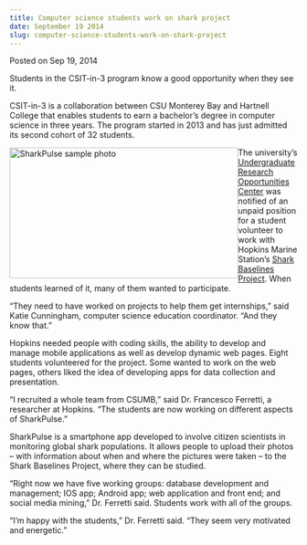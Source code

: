 ```yaml
---
title: Computer science students work on shark project
date: September 19 2014
slug: computer-science-students-work-on-shark-project
---
```


 



<span class="date">Posted on Sep 19, 2014    </span>
<p>Students in the CSIT-in-3 program know a good opportunity when
they see it.</p>
<p>CSIT-in-3 is a collaboration between CSU Monterey Bay and
Hartnell College that enables students to earn a bachelor&#x2019;s degree
in computer science in three years. The program started in 2013 and
has just admitted its second cohort of 32 students.</p>
<p><img alt="SharkPulse sample photo" src="https://news.csumb.edu/sites/default/files/65/attachments/news/images/sharkpulse_image.jpg" style="float:left; width:400px; height:229px">The university&#x2019;s
<a href="https://uroc.csumb.edu" rel="nofollow">Undergraduate
Research Opportunities Center</a> was notified of an unpaid
position for a student volunteer to work with Hopkins Marine
Station&#x2019;s <a href="https://baseline.stanford.edu" rel="nofollow">Shark Baselines Project</a>. When students learned of
it, many of them wanted to participate.</img></p>
<p>&#x201C;They need to have worked on projects to help them get
internships,&#x201D; said Katie Cunningham, computer science education
coordinator. &#x201C;And they know that.&#x201D;</p>
<p>Hopkins needed people with coding skills, the ability to develop
and manage mobile applications as well as develop dynamic web
pages. Eight students volunteered for the project. Some wanted to
work on the web pages, others liked the idea of developing apps for
data collection and presentation.</p>
<p>&#x201C;I recruited a whole team from CSUMB,&#x201D; said Dr. Francesco
Ferretti, a researcher at Hopkins. &#x201C;The students are now working on
different aspects of SharkPulse.&#x201D;</p>
<p>SharkPulse is a smartphone app developed to involve citizen
scientists in monitoring global shark populations. It allows people
to upload their photos &#x2013; with information about when and where the
pictures were taken &#x2013; to the Shark Baselines Project, where they
can be studied.</p>
<p>&#x201C;Right now we have five working groups: database development and
management; IOS app; Android app; web application and front end;
and social media mining,&#x201D; Dr. Ferretti said. Students work with all
of the groups.</p>
<p>&#x201C;I&#x2019;m happy with the students,&#x201D; Dr. Ferretti said. &#x201C;They seem
very motivated and energetic.&#x201D;</p>
<p>&#xA0;</p>
<p><br>
&#xA0;</br></p>





 
